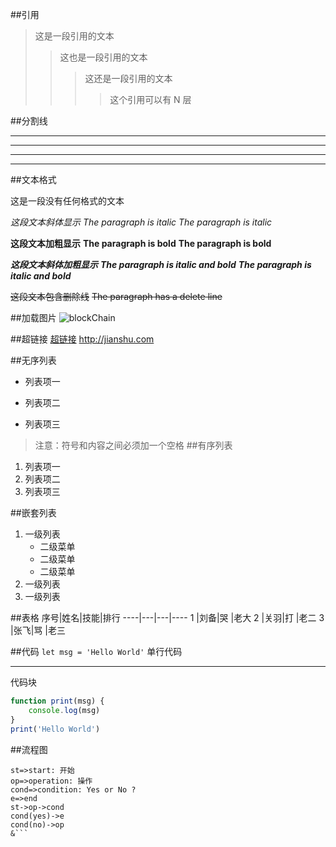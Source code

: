 ##引用

>这是一段引用的文本
>>这也是一段引用的文本
>>>这还是一段引用的文本
>>>>这个引用可以有 N 层

##分割线

---
---

***
****

##文本格式

这是一段没有任何格式的文本

*这段文本斜体显示*
*The paragraph is italic*
_The paragraph is italic_

**这段文本加粗显示**
**The paragraph is bold**
__The paragraph is bold__

***这段文本斜体加粗显示***
***The paragraph is italic and bold***
___The paragraph is italic and bold___

~~这段文本包含删除线~~
~~The paragraph has a delete line~~

##加载图片
![blockChain](https://ss0.bdstatic.com/70cFvHSh_Q1YnxGkpoWK1HF6hhy/it/u=702257389,1274025419&fm=27&gp=0.jpg "区块链")

##超链接
[超链接](http://jianshu.com "简书")
<http://jianshu.com>

##无序列表
- 列表项一
+ 列表项二
* 列表项三
>注意：符号和内容之间必须加一个空格
##有序列表
1. 列表项一
2. 列表项二
3. 列表项三

##嵌套列表
1. 一级列表
   - 二级菜单
   + 二级菜单
   * 二级菜单
2. 一级列表
3. 一级列表

##表格
序号|姓名|技能|排行
----|---|---|----
1   |刘备|哭 |老大
2   |关羽|打 |老二
3   |张飞|骂 |老三

##代码
`let msg = 'Hello World'`   单行代码

---
代码块
``` javascript
function print(msg) {
    console.log(msg)
}
print('Hello World')
```
##流程图
``` flow
st=>start: 开始
op=>operation: 操作
cond=>condition: Yes or No ?
e=>end
st->op->cond
cond(yes)->e
cond(no)->op
&```
